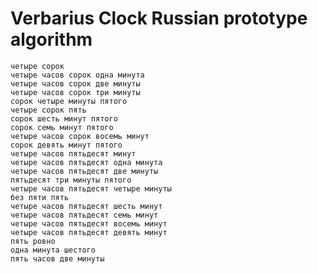 # Verbarius Clock Russian prototype algorithm

    четыре сорок
    четыре часов сорок одна минута
    четыре часов сорок две минуты
    четыре часов сорок три минуты
    сорок четыре минуты пятого
    четыре сорок пять
    сорок шесть минут пятого
    сорок семь минут пятого
    четыре часов сорок восемь минут
    сорок девять минут пятого
    четыре часов пятьдесят минут
    четыре часов пятьдесят одна минута
    четыре часов пятьдесят две минуты
    пятьдесят три минуты пятого
    четыре часов пятьдесят четыре минуты
    без пяти пять
    четыре часов пятьдесят шесть минут
    четыре часов пятьдесят семь минут
    четыре часов пятьдесят восемь минут
    четыре часов пятьдесят девять минут
    пять ровно
    одна минута шестого
    пять часов две минуты